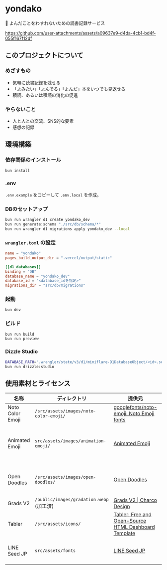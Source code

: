 # yondako

🐙 よんだことをわすれないための読書記録サービス

https://github.com/user-attachments/assets/a09637e9-d4da-4cb1-bd4f-055f167f12df

## このプロジェクトについて

### めざすもの

- 気軽に読書記録を残せる
- 「よみたい」「よんでる」「よんだ」本をいつでも見返せる
- 積読、あるいは積読の消化の促進

### やらないこと

- 人と人との交流、SNS的な要素
- 感想の記録

## 環境構築

### 依存関係のインストール

```sh
bun install
```

### .env

`.env.example` をコピーして `.env.local` を作成。

### DBのセットアップ

```sh
bun run wrangler d1 create yondako_dev
bun run generate:schema "./src/db/schema/*"
bun run wrangler d1 migrations apply yondako_dev --local
```

### `wrangler.toml` の設定

```toml
name = "yondako"
pages_build_output_dir = ".vercel/output/static"

[[d1_databases]]
binding = "DB"
database_name = "yondako_dev"
database_id = "<database_idを指定>"
migrations_dir = "src/db/migrations"
```

### 起動

```sh
bun dev
```

### ビルド

```sh
bun run build
bun run preview
```

### Dizzle Studio

```sh
DATABASE_PATH=".wrangler/state/v3/d1/miniflare-D1DatabaseObject/<id>.sqlite"
bun run drizzle:studio
```

## 使用素材とライセンス

| 名称 | ディレクトリ | 提供元 | ライセンス |
|-|-|-|-|
| Noto Color Emoji | `/src/assets/images/noto-color-emoji/` | [googlefonts/noto-emoji: Noto Emoji fonts](https://github.com/googlefonts/noto-emoji?tab=readme-ov-file) | [Apache license, version 2.0](./src/assets/images/noto-color-emoji/LICENSE.txt) |
| Animated Emoji | `src/assets/images/animation-emoji/` | [Animated Emoji](https://googlefonts.github.io/noto-emoji-animation/) | [Legal Code - Attribution 4.0 International - Creative Commons](https://creativecommons.org/licenses/by/4.0/legalcode) |
| Open Doodles | `/src/assets/images/open-doodles/` | [Open Doodles](https://www.opendoodles.com/) | [Deed - CC0 1.0 Universal - Creative Commons](https://creativecommons.org/publicdomain/zero/1.0/) |
| Grads V2 | `/public/images/gradation.webp` (加工済) | [Grads V2 \| Charco Design](https://www.charco.design/grads-v2) | [独自](https://charcodesign.gumroad.com/l/gradsv2) |
| Tabler | `/src/assets/icons/` | [Tabler: Free and Open-Source HTML Dashboard Template](https://tabler.io/icons) | [MIT License](./src/assets/icons/LICENSE.txt) |
| LINE Seed JP | `src/assets/fonts` | [LINE Seed JP](https://seed.line.me/index_jp.html) | [SIL Open Font License, Version 1.1](./src/assets/fonts/LICENSE.txt) |
